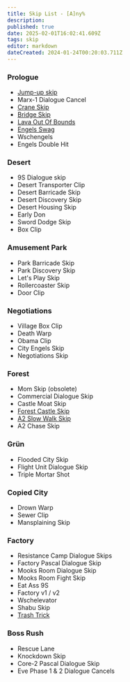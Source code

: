```yaml
---
title: Skip List - [A]ny%
description: 
published: true
date: 2025-02-01T16:02:41.609Z
tags: skip
editor: markdown
dateCreated: 2024-01-24T00:20:03.711Z
---
```


### Prologue
- [Jump-up skip](/skips/jump-skip)
- Marx-1 Dialogue Cancel
- [Crane Skip](/skips/crane-skip)
- [Bridge Skip](/skips/bridge-skip)
- [Lava Out Of Bounds](/skips/LavaOOB)
- [Engels Swag](/skips/engels-swag)
- Wschengels
- Engels Double Hit
### Desert
- 9S Dialogue skip
- Desert Transporter Clip
- Desert Barricade Skip
- Desert Discovery Skip
- Desert Housing Skip
- Early Don
- Sword Dodge Skip
- Box Clip
### Amusement Park
- Park Barricade Skip
- Park Discovery Skip
- Let's Play Skip
- Rollercoaster Skip
- Door Clip
### Negotiations
- Village Box Clip
- Death Warp
- Obama Clip
- City Engels Skip
- Negotiations Skip
### Forest
- Mom Skip (obsolete)
- Commercial Dialogue Skip
- Castle Moat Skip
- [Forest Castle Skip](/skips/forest-castle-skip)
- [A2 Slow Walk Skip](/skips/A2-Slow-Walk-Skip)
- A2 Chase Skip
### Grün
- Flooded City Skip
- Flight Unit Dialogue Skip
- Triple Mortar Shot
### Copied City
- Drown Warp
- Sewer Clip
- Mansplaining Skip
### Factory
- Resistance Camp Dialogue Skips
- Factory Pascal Dialogue Skip
- Mooks Room Dialogue Skip
- Mooks Room Fight Skip
- Eat Ass 9S
- Factory v1 / v2
- Wschelevator
- Shabu Skip
- [Trash Trick](/skips/trash_trick)
### Boss Rush
- Rescue Lane
- Knockdown Skip
- Core-2 Pascal Dialogue Skip
- Eve Phase 1 & 2 Dialogue Cancels
